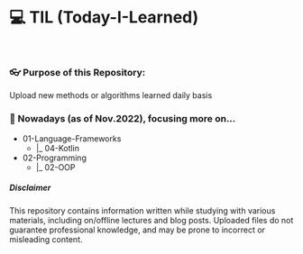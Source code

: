 # 💻 TIL (Today-I-Learned)

<br>

### 👓 Purpose of this Repository: 
Upload new methods or algorithms learned daily basis


### 🔖 Nowadays (as of Nov.2022), focusing more on... 
- 01-Language-Frameworks
	- |_ 04-Kotlin
- 02-Programming
	- |_ 02-OOP 

##### Disclaimer
This repository contains information written while studying with various materials, including on/offline lectures and blog posts. Uploaded files do not guarantee professional knowledge, and may be prone to incorrect or misleading content. 